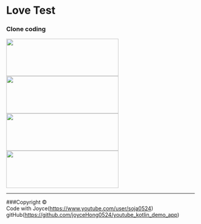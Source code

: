 # Love Test

### Clone coding

<img src="https://user-images.githubusercontent.com/47289479/94244933-8a3fe380-ff54-11ea-8019-ece6bed330d3.JPG" width="300" height="100"/>
<img src="https://user-images.githubusercontent.com/47289479/94245071-b65b6480-ff54-11ea-9677-13f946cb12ba.JPG" width="300" height="100"/>
<img src="https://user-images.githubusercontent.com/47289479/94245096-bfe4cc80-ff54-11ea-8efe-0c2aed4a74d5.JPG" width="300" height="100"/>
<img src="https://user-images.githubusercontent.com/47289479/94245106-c115f980-ff54-11ea-9957-7c28e347a98c.JPG" width="300" height="100"/>



<hr />

###Copyright ©  
Code with Joyce(https://www.youtube.com/user/soja0524)  
gitHub(https://github.com/joyceHong0524/youtube_kotlin_demo_app)  


